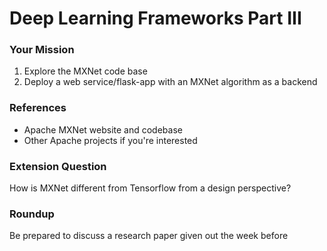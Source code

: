 # Deep Learning Frameworks Part III

### Your Mission

1. Explore the MXNet code base
2. Deploy a web service/flask-app with an MXNet algorithm as a backend 

### References

* Apache MXNet website and codebase
* Other Apache projects if you're interested 

### Extension Question

How is MXNet different from Tensorflow from a design perspective?

### Roundup 

Be prepared to discuss a research paper given out the week before 

